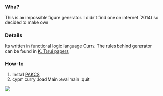 ### Wha?

This is an impossible figure generator. I didn't find one on internet (2014) so decided to make own

### Details

Its written in functional logic language Curry. The rules behind generator can be found in [K. Tarui papers](https://www.jstage.jst.go.jp/result?item1=8&word1=KENTO+TARUI)

### How-to

1. Install [PAKCS](http://www.informatik.uni-kiel.de/~pakcs/download.html)
2. cypm curry :load Main :eval main :quit

![](https://cloud.githubusercontent.com/assets/333093/15784744/89da50f0-29bc-11e6-899a-d770d124e40a.png)
